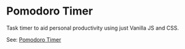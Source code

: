 # Pomodoro Timer

Task timer to aid personal productivity using just Vanilla JS and CSS.

See: [Pomodoro Timer](https://bosamatheus.github.io/pomodoro/)
